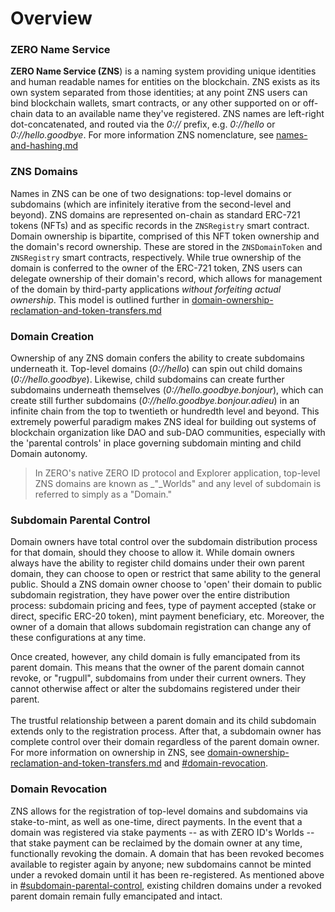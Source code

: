 # Overview

### **ZERO Name Service**

**ZERO Name Service (ZNS**) is a naming system providing unique identities and human readable names for entities on the blockchain. ZNS exists as its own system separated from those identities; at any point ZNS users can bind blockchain wallets, smart contracts, or any other supported on or off-chain data to an available name they've registered. ZNS names are left-right dot-concatenated, and routed via the _0://_ prefix, e.g. _0://hello_ or _0://hello.goodbye_. For more information ZNS nomenclature, see [names-and-hashing.md](names-and-hashing.md "mention")

### ZNS Domains

Names in ZNS can be one of two designations: top-level domains or subdomains (which are infinitely iterative from the second-level and beyond).  ZNS domains are represented on-chain as standard ERC-721 tokens (NFTs) and as specific records in the `ZNSRegistry` smart contract. Domain ownership is bipartite, comprised of this NFT token ownership and the domain's record ownership. These are stored in the `ZNSDomainToken` and `ZNSRegistry` smart contracts, respectively. While true ownership of the domain is conferred to the owner of the ERC-721 token, ZNS users can delegate ownership of their domain's record, which allows for management of the domain by third-party applications _without forfeiting actual ownership_. This model is outlined further in [domain-ownership-reclamation-and-token-transfers.md](domain-management/domain-ownership-reclamation-and-token-transfers.md "mention")

### Domain Creation

Ownership of any ZNS domain confers the ability to create subdomains underneath it. Top-level domains (_0://hello_) can spin out child domains (_0://hello.goodbye_). Likewise, child subdomains can create further subdomains underneath themselves (_0://hello.goodbye.bonjour_), which can create still further subdomains (_0://hello.goodbye.bonjour.adieu_) in an infinite chain from the top to twentieth or hundredth level and beyond. This extremely powerful paradigm makes ZNS ideal for building out systems of blockchain organization like DAO and sub-DAO communities, especially with the 'parental controls' in place governing subdomain minting and child Domain autonomy.

> In ZERO's native ZERO ID protocol and Explorer application, top-level ZNS domains are known as _"_Worlds" and any level of subdomain is referred to simply as a "Domain."&#x20;

### Subdomain Parental Control

Domain owners have total control over the subdomain distribution process for that domain, should they choose to allow it. While domain owners always have the ability to register child domains under their own parent domain, they can choose to open or restrict that same ability to the general public. Should a ZNS domain owner choose to 'open' their domain to public subdomain registration, they have power over the entire distribution process: subdomain pricing and fees, type of payment accepted (stake or direct, specific ERC-20 token), mint payment beneficiary, etc. Moreover, the owner of a domain that allows subdomain registration can change any of these configurations at any time.

Once created, however, any child domain is fully emancipated from its parent domain. This means that the owner of the parent domain cannot revoke, or "rugpull", subdomains from under their current owners. They cannot otherwise affect or alter the subdomains registered under their parent. \
\
The trustful relationship between a parent domain and its child subdomain extends only to the registration process. After that, a subdomain owner has complete control over their domain regardless of the parent domain owner. For more information on ownership in ZNS, see [domain-ownership-reclamation-and-token-transfers.md](domain-management/domain-ownership-reclamation-and-token-transfers.md "mention") and [#domain-revocation](./#domain-revocation "mention").

### Domain Revocation

ZNS allows for the registration of top-level domains and subdomains via stake-to-mint, as well as one-time, direct payments. In the event that a domain was registered via stake payments -- as with ZERO ID's Worlds -- that stake payment can be reclaimed by the domain owner at any time, functionally revoking the domain. A domain that has been revoked becomes available to register again by anyone; new subdomains cannot be minted under a revoked domain until it has been re-registered. As mentioned above in [#subdomain-parental-control](./#subdomain-parental-control "mention"), existing children domains under a revoked parent domain remain fully emancipated and intact.&#x20;
